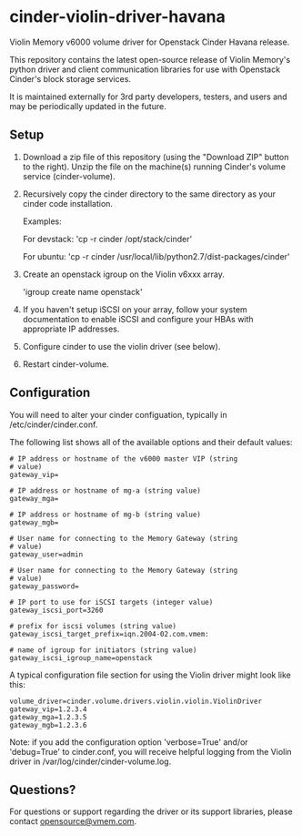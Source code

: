 cinder-violin-driver-havana
===========================

Violin Memory v6000 volume driver for Openstack Cinder Havana release.

This repository contains the latest open-source release of Violin
Memory's python driver and client communication libraries for use with
Openstack Cinder's block storage services.

It is maintained externally for 3rd party developers, testers, and
users and may be periodically updated in the future.

Setup
-----

1. Download a zip file of this repository (using the "Download ZIP"
   button to the right).  Unzip the file on the machine(s) running
   Cinder's volume service (cinder-volume).

2. Recursively copy the cinder directory to the same directory as your
   cinder code installation.

    Examples:

    For devstack: 'cp -r cinder /opt/stack/cinder'

    For ubuntu: 'cp -r cinder /usr/local/lib/python2.7/dist-packages/cinder'

3. Create an openstack igroup on the Violin v6xxx array.

    'igroup create name openstack'

4. If you haven't setup iSCSI on your array, follow your system
   documentation to enable iSCSI and configure your HBAs with
   appropriate IP addresses.

5. Configure cinder to use the violin driver (see below).

6. Restart cinder-volume.

Configuration
-------------

You will need to alter your cinder configuation, typically in
/etc/cinder/cinder.conf.

The following list shows all of the available options and their
default values:

    # IP address or hostname of the v6000 master VIP (string
    # value)
    gateway_vip=

    # IP address or hostname of mg-a (string value)
    gateway_mga=

    # IP address or hostname of mg-b (string value)
    gateway_mgb=

    # User name for connecting to the Memory Gateway (string
    # value)
    gateway_user=admin

    # User name for connecting to the Memory Gateway (string
    # value)
    gateway_password=

    # IP port to use for iSCSI targets (integer value)
    gateway_iscsi_port=3260

    # prefix for iscsi volumes (string value)
    gateway_iscsi_target_prefix=iqn.2004-02.com.vmem:

    # name of igroup for initiators (string value)
    gateway_iscsi_igroup_name=openstack

A typical configuration file section for using the Violin driver might
look like this:

    volume_driver=cinder.volume.drivers.violin.violin.ViolinDriver
    gateway_vip=1.2.3.4
    gateway_mga=1.2.3.5
    gateway_mgb=1.2.3.6

Note: if you add the configuration option 'verbose=True' and/or
'debug=True' to cinder.conf, you will receive helpful logging from the
Violin driver in /var/log/cinder/cinder-volume.log.

Questions?
----------

For questions or support regarding the driver or its support
libraries, please contact opensource@vmem.com.